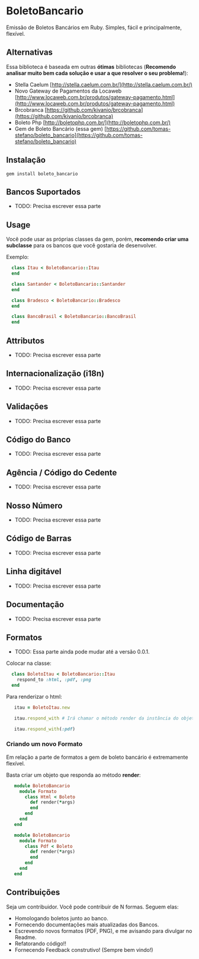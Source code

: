 # BoletoBancario

Emissão de Boletos Bancários em Ruby. Simples, fácil e principalmente, flexível.

## Alternativas

Essa biblioteca é baseada em outras **ótimas** bibliotecas (**Recomendo analisar muito bem cada solução e usar a que resolver o seu problema!**):

* Stella Caelum [http://stella.caelum.com.br/](http://stella.caelum.com.br/)
* Novo Gateway de Pagamentos da Locaweb [http://www.locaweb.com.br/produtos/gateway-pagamento.html](http://www.locaweb.com.br/produtos/gateway-pagamento.html)
* Brcobranca [https://github.com/kivanio/brcobranca](https://github.com/kivanio/brcobranca)
* Boleto Php [http://boletophp.com.br/](http://boletophp.com.br/)
* Gem de Boleto Bancário (essa gem) [https://github.com/tomas-stefano/boleto_bancario](https://github.com/tomas-stefano/boleto_bancario)

## Instalação

    gem install boleto_bancario

## Bancos Suportados

* TODO: Precisa escrever essa parte

## Usage

Você pode usar as próprias classes da gem, porém, **recomendo criar uma subclasse** para os bancos que você gostaria de desenvolver.

Exemplo:

```ruby
  class Itau < BoletoBancario::Itau
  end

  class Santander < BoletoBancario::Santander
  end

  class Bradesco < BoletoBancario::Bradesco
  end

  class BancoBrasil < BoletoBancario::BancoBrasil
  end
```

## Attributos

* TODO: Precisa escrever essa parte

## Internacionalização (i18n)

* TODO: Precisa escrever essa parte

## Validações

* TODO: Precisa escrever essa parte

## Código do Banco

* TODO: Precisa escrever essa parte

## Agência / Código do Cedente

* TODO: Precisa escrever essa parte

## Nosso Número

* TODO: Precisa escrever essa parte

## Código de Barras

* TODO: Precisa escrever essa parte

## Linha digitável

* TODO: Precisa escrever essa parte

## Documentação

* TODO: Precisa escrever essa parte

## Formatos

* TODO: Essa parte ainda pode mudar até a versão 0.0.1.

Colocar na classe:

```ruby
  class BoletoItau < BoletoBancario::Itau
    respond_to :html, :pdf, :png
  end
```

Para renderizar o html:

```ruby
   itau = BoletoItau.new

   itau.respond_with # Irá chamar o método render da instância do objeto passado no método format.

   itau.respond_with(:pdf)
```

### Criando um novo Formato

Em relação a parte de formatos a gem de boleto bancário é extremamente flexível.

Basta criar um objeto que responda ao método **render**:

```ruby
   module BoletoBancario
     module Formato
       class Html < Boleto
         def render(*args)
         end
       end
     end
   end
```

```ruby
   module BoletoBancario
     module Formato
       class Pdf < Boleto
         def render(*args)
         end
       end
     end
   end
```

## Contribuições

Seja um contribuidor. Você pode contribuir de N formas. Seguem elas:

* Homologando boletos junto ao banco.
* Fornecendo documentações mais atualizadas dos Bancos.
* Escrevendo novos formatos (PDF, PNG), e me avisando para divulgar no Readme.
* Refatorando código!!
* Fornecendo Feedback construtivo! (Sempre bem vindo!)
